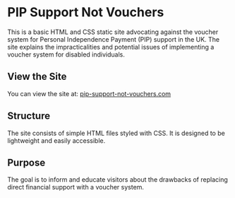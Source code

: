 # PIP Support Not Vouchers

This is a basic HTML and CSS static site advocating against the voucher system for Personal Independence Payment (PIP) support in the UK. The site explains the impracticalities and potential issues of implementing a voucher system for disabled individuals.

## View the Site

You can view the site at: [pip-support-not-vouchers.com](https://pip-support-not-vouchers.com/)

## Structure

The site consists of simple HTML files styled with CSS. It is designed to be lightweight and easily accessible.

## Purpose

The goal is to inform and educate visitors about the drawbacks of replacing direct financial support with a voucher system.
